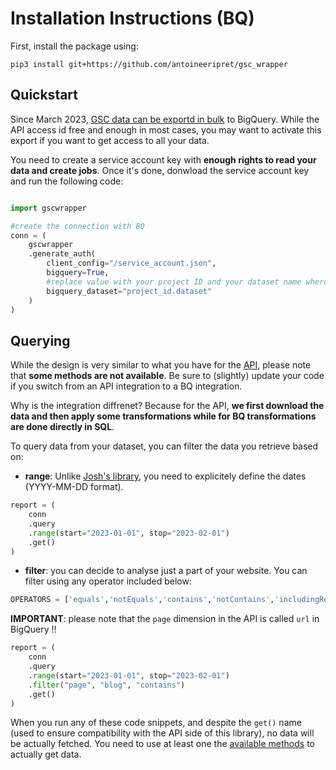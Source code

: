 # Installation Instructions (BQ)

First, install the package using: 

`pip3 install git+https://github.com/antoineeripret/gsc_wrapper`

## Quickstart 

Since March 2023, [GSC data can be exportd in bulk](https://support.google.com/webmasters/answer/12918484?hl=en) to BigQuery. While the API access id free and enough in most cases, you may want to activate this export if you want to get access to all your data. 

You need to create a service account key with **enough rights to read your data and create jobs**. Once it's done, donwload the service account key and run the following code: 

```python 

import gscwrapper

#create the connection with BQ 
conn = (
    gscwrapper
    .generate_auth(
        client_config="/service_account.json",
        bigquery=True,
        #replace value with your project ID and your dataset name where GSC data are available 
        bigquery_dataset="project_id.dataset"
    )   
)

```

## Querying 

While the design is very similar to what you have for the [API](./README-API.md), please note that **some methods are not available**. Be sure to (slightly) update your code if you switch from an API integration to a BQ integration. 

Why is the integration diffrenet? Because for the API, **we first download the data and then apply some transformations while for BQ transformations are done directly in SQL**. 

To query data from your dataset, you can filter the data you retrieve based on: 

* **range**: Unlike [Josh's library](https://github.com/joshcarty/google-searchconsole), you need to explicitely define the dates (YYYY-MM-DD format). 

```python 
report = (
    conn
    .query
    .range(start="2023-01-01", stop="2023-02-01")
    .get()
)
```

* **filter**: you can decide to analyse just a part of your website. You can filter using any operator included below: 

```python
OPERATORS = ['equals','notEquals','contains','notContains','includingRegex','excludingRegex']
```

**IMPORTANT**: please note that the `page` dimension in the API is called `url` in BigQuery !! 

```python 
report = (
    conn
    .query
    .range(start="2023-01-01", stop="2023-02-01")
    .filter("page", "blog", "contains")
    .get()
)
```

When you run any of these code snippets, and despite the `get()` name (used to ensure compatibility with the API side of this library), no data will be actually fetched. You need to use at least one the [available methods](./README-METHODS.md) to actually get data. 